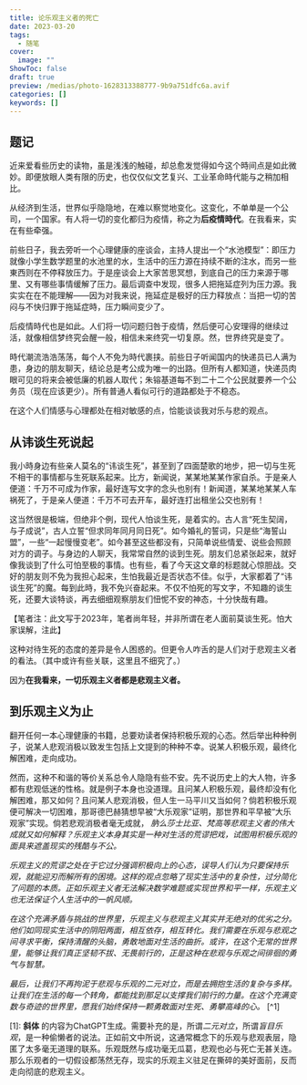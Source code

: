 ```yaml
---
title: 论乐观主义者的死亡
date: 2023-03-20
tags:
  - 随笔
cover:
  image: ""
ShowToc: false
draft: true
preview: /medias/photo-1628313388777-9b9a751dfc6a.avif
categories: []
keywords: []
---
```


## 题记

近来爱看些历史的读物，虽是浅浅的触碰，却总愈发觉得如今这个時间点是如此微妙。即便放眼人类有限的历史，也仅仅似文艺复兴、工业革命時代能与之稍加相比。

从经济到生活，世界似乎隐隐地，在难以察觉地变化。这变化，不单单是一个公司，一个国家。有人将一切的变化都归为疫情，称之为**后疫情時代**。在我看来，实在有些牵强。

前些日子，我去旁听一个心理健康的座谈会，主持人提出一个“水池模型”：即压力就像小学生数学题里的水池里的水，生活中的压力源在持续不断的注水，而另一些東西则在不停释放压力。于是座谈会上大家苦思冥想，到底自己的压力来源于哪里、又有哪些事情缓解了压力。最后调查中发现，很多人把拖延症列为压力源。我实实在在不能理解——因为对我来说，拖延症是极好的压力释放点：当把一切的苦闷与不快归罪于拖延症時，压力瞬间变少了。

后疫情時代也是如此。人们将一切问题归咎于疫情，然后便可心安理得的继续过活，就像相信梦终究会醒一般，相信未来终究一切复原。然，世界终究是变了。

時代潮流浩浩荡荡，每个人不免为時代裹挟。前些日子听闻国内的快递员已人满为患，身边的朋友聊天，结论总是考公成为唯一的出路。但所有人都知道，快递员肉眼可见的将来会被低廉的机器人取代；朱镕基道每不到二十二个公民就要养一个公务员（现在应该更少）。所有普通人看似可行的道路都处于不稳态。

在这个人们情感与心理都处在相对敏感的点，恰能谈谈我对乐与悲的观点。

## 从讳谈生死说起

我小時身边有些亲人莫名的“讳谈生死”，甚至到了四面楚歌的地步，把一切与生死不相干的事情都与生死联系起来。比方，新闻说，某某地某某作家自杀。于是亲人便道：千万不可成为作家，最好连写文字的念头也别有！新闻道，某某地某某人车祸死了，于是亲人便道：千万不可去开车，最好连打出租坐公交也别有！

这当然很是极端，但绝非个例，现代人怕谈生死，是着实的。古人言“死生契阔，与子成说”，古人立誓“但求同年同月同日死”。如今婚礼的誓词，只是些“海誓山盟”，一些“一起慢慢变老”。如今甚至这些都没有，只简单说些情爱、说些会照顾对方的调子。与身边的人聊天，我常常自然的谈到生死。朋友们总紧张起来，就好像我谈到了什么可怕至极的事情。也有些，看了今天这文章的标题就心惊胆战。交好的朋友则不免为我担心起来，生怕我最近是否状态不佳。似乎，大家都着了“讳谈生死”的魔。每到此時，我不免兴奋起来。不仅不怕死的写文字，不知趣的谈生死，还要大谈特谈，再去细细观察朋友们忸怩不安的神态，十分快哉有趣。

【笔者注：此文写于2023年，笔者尚年轻，并非所谓在老人面前莫谈生死。怕大家误解，注此】

这种对待生死的态度的差异是令人困惑的。但更令人咋舌的是人们对于悲观主义者的看法。（其中或许有些关联，这里且不细究了。）

因为**在我看来，一切乐观主义者都是悲观主义者。**

## 到乐观主义为止

翻开任何一本心理健康的书籍，总要劝读者保持积极乐观的心态。然后举出种种例子，说某人悲观消极以致发生包括上文提到的种种不幸。说某人积极乐观，最终化解困难，走向成功。

然而，这种不和谐的等价关系总令人隐隐有些不安。先不说历史上的大人物，许多都有悲观低迷的性格。就是例子本身也没道理。且问某人积极乐观，最终却没有化解困难，那又如何？且问某人悲观消极，但人生一马平川又当如何？倘若积极乐观便可解决一切困难，那哥德巴赫猜想早被“大乐观家”证明，那世界和平早被“大乐观家”实现。倘若悲观消极者毫无成就，
_肭么莎士比亚、梵高等悲观主义者的伟大成就又如何解释？乐观主义本身其实是一种对生活的荒谬把戏，试图用积极乐观的面具来遮盖现实的残酷与不公。_

_乐观主义的荒谬之处在于它过分强调积极向上的心态，误导人们认为只要保持乐观，就能迎刃而解所有的困境。这样的观点忽略了现实生活中的复杂性，过分简化了问题的本质。正如乐观主义者无法解决数学难题或实现世界和平一样，乐观主义也无法保证个人生活中的一帆风顺。_

_在这个充满矛盾与挑战的世界里，乐观主义与悲观主义其实并无绝对的优劣之分。他们如同现实生活中的阴阳两面，相互依存，相互转化。我们需要在乐观与悲观之间寻求平衡，保持清醒的头脑，勇敢地面对生活的曲折。或许，在这个无常的世界里，能够让我们真正坚韧不拔、无畏前行的，正是这种在悲观与乐观之间徘徊的勇气与智慧。_

_最后，让我们不再拘泥于悲观与乐观的二元对立，而是去拥抱生活的复杂与多样。让我们在生活的每一个转角，都能找到那足以支撑我们前行的力量。在这个充满变数与奇迹的世界里，愿我们始终保持一颗勇敢面对生死、勇攀高峰的心。_ [^1]

[1]: **斜体** 的内容为ChatGPT生成。需要补充的是，所谓*二元对立*，所谓*盲目乐观*，是一种偷懒者的说法。正如前文中所说，这通常概念下的乐观与悲观表层，隐匿了太多毫无道理的联系。乐观既然与成功毫无瓜葛，悲观也必与死亡无甚关连。那么乐观者的一切假设都荡然无存，现实的乐观主义驻足在撕碎的美好面前，反而走向彻底的悲观主义。
